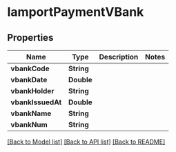 # IamportPaymentVBank

## Properties
Name | Type | Description | Notes
------------ | ------------- | ------------- | -------------
**vbankCode** | **String** |  | 
**vbankDate** | **Double** |  | 
**vbankHolder** | **String** |  | 
**vbankIssuedAt** | **Double** |  | 
**vbankName** | **String** |  | 
**vbankNum** | **String** |  | 

[[Back to Model list]](../README.md#documentation-for-models) [[Back to API list]](../README.md#documentation-for-api-endpoints) [[Back to README]](../README.md)


